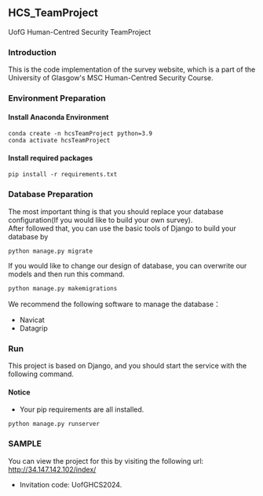 ## HCS_TeamProject
UofG Human-Centred Security TeamProject

### Introduction
This is the code implementation of the survey website, which is a part of the University of Glasgow's MSC  Human-Centred Security Course.

### Environment Preparation
#### Install Anaconda Environment
```
conda create -n hcsTeamProject python=3.9
conda activate hcsTeamProject
```
#### Install required packages
```
pip install -r requirements.txt
```

### Database Preparation
The most important thing is that you should replace your database configuration(If you would like to build your own survey).   
After followed that, you can use the basic tools of Django to build your database by 
```
python manage.py migrate 
```
If you would like to change our design of database, you can overwrite our models and then run this command.
```
python manage.py makemigrations
```
We recommend the following software to manage the database：
* Navicat
* Datagrip

### Run
This project is based on Django, and you should start the service with the following command.
#### Notice
* Your pip requirements are all installed.

```
python manage.py runserver  
```

### SAMPLE
You can view the  project for this by visiting the following url: 
http://34.147.142.102/index/

* Invitation code: UofGHCS2024.
